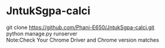 # JntukSgpa-calci
git clone https://github.com/Phani-E650/JntukSgpa-calci.git \
python manage.py runserver\
Note:Check Your Chrome Driver and Chrome version matches
